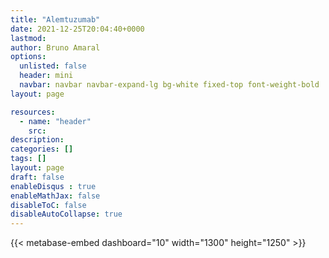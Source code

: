 ```yaml
---
title: "Alemtuzumab"
date: 2021-12-25T20:04:40+0000 
lastmod: 
author: Bruno Amaral
options:
  unlisted: false
  header: mini
  navbar: navbar navbar-expand-lg bg-white fixed-top font-weight-bold
layout: page

resources:
  - name: "header"
    src: 
description: 
categories: []
tags: []
layout: page
draft: false
enableDisqus : true
enableMathJax: false
disableToC: false
disableAutoCollapse: true
---
```


<div class="row">
<div class="col-md-10 mx-auto">

{{< metabase-embed dashboard="10" width="1300" height="1250" >}}

</div>
</div>